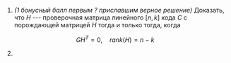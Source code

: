 1. *(1 бонусный балл первым ? приславшим верное решение)* Доказать, что $H$ --- проверочная матрица линейного $[n,k]$ кода $C$ с порождающей матрицей $H$ тогда и только тогда, когда
```math
G H^T = 0, \quad rank(H) = n-k
``` 

2.

